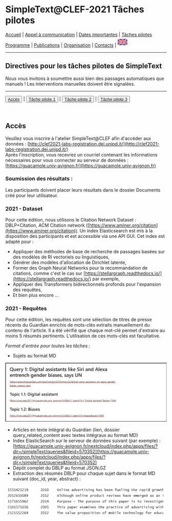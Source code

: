 
# SimpleText@CLEF-2021 Tâches pilotes

[Accueil](./) | [Appel à communication](./CFP) | [Dates importantes](./dates) | [Tâches pilotes](./tasks)  
[Programme](./program) | [Publications](./publications) | [Organisation](./organisation) | [Contacts](./contacts) | [<img src="../EN.png" width="30">](../en/tasks)

---

## Directives pour les tâches pilotes de SimpleText

Nous vous invitons à soumettre aussi bien des passages automatiques que manuels ! Les interventions manuelles doivent être signalées.

---

<button>[Accès](./tasks)</button> | <button>[Tâche pilote 1](./task1)</button> | <button>[Tâche pilote 2](./task2)</button> | <button>[Tâche pilote 3](./task3)</button>

<br>

## Accès
Veuillez vous inscrire à l'atelier SimpleText@CLEF afin d'accéder aux données : [http://clef2021-labs-registration.dei.unipd.it/](http://clef2021-labs-registration.dei.unipd.it/)  
Après l'inscription, vous recevrez un courriel contenant les informations nécessaires pour vous connecter au serveur de données : [https://guacamole.univ-avignon.fr](https://guacamole.univ-avignon.fr)

### Soumission des résultats :
Les participants doivent placer leurs résultats dans le dossier Documents créé pour leur utilisateur.

### 2021 - Dataset
Pour cette édition, nous utilisons le Citation Network Dataset : DBLP+Citation, ACM Citation network ([https://www.aminer.org/citation](https://www.aminer.org/citation)). Un index Elasticsearch est mis à la disposition des participants et est accessible via une API GUI. Cet index est adapté pour :
*	Appliquer des méthodes de base de recherche de passages basées sur des modèles de RI vectoriels ou linguistiques,
*	Générer des modèles d'allocation de Dirichlet latente,
*	Former des Graph Neural Networks pour la recommandation de citations, comme c'est le cas sur [https://stellargraph.readthedocs.io/](https://stellargraph.readthedocs.io/) par exemple, 
*	Appliquer des Transformers bidirectionnels profonds pour l'expansion des requêtes,
*	Et bien plus encore ...

### 2021 - Requêtes
Pour cette édition, les requêtes sont une sélection de titres de presse récents du Guardian enrichis de mots-clés extraits manuellement du contenu de l'article. Il a été vérifié que chaque mot-clé permet d'extraire au moins 5 résumés pertinents. L'utilisation de ces mots-clés est facultative.

*Format d'entrée pour toutes les tâches :*
* Sujets au format MD

<img src="../Query1.png">

* Articles en texte intégral du Guardian (lien, dossier query_related_content avec textes intégraux au format MD)
*	Index ElasticSearch sur le serveur de données suivant (par exemple) : [https://guacamole.univ-avignon.fr/nextcloud/index.php/apps/files/?dir=/simpleText/queries&fileid=570352](https://guacamole.univ-avignon.fr/nextcloud/index.php/apps/files/?dir=/simpleText/queries&fileid=570352)
* Dépôt complet du DBLP au format JSON.GZ
* Extraction des résumés DBLP pour chaque sujet dans le format MD suivant (doc_id, year, abstract) :

<img src="../MDformat.png">
